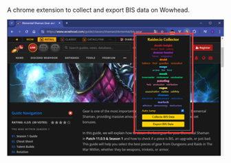 A chrome extension to collect and export BIS data on Wowhead.

![](https://github.com/GinkoTyping/wowhead-collector-extension/blob/main/docs/images/default.png)